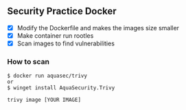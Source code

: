 ## Security Practice Docker

- [x] Modify the Dockerfile and makes the images size smaller
- [x] Make container run rootles
- [x] Scan images to find vulnerabilities

### How to scan

```shell
$ docker run aquasec/trivy
or
$ winget install AquaSecurity.Trivy
```

```shell
trivy image [YOUR IMAGE]
```
